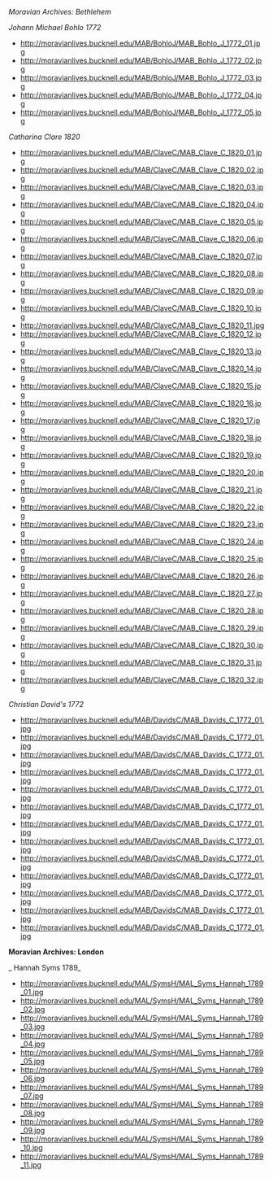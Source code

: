 <html>
<body>

_Moravian Archives: Bethlehem_

_Johann Michael Bohlo 1772_
* http://moravianlives.bucknell.edu/MAB/BohloJ/MAB_Bohlo_J_1772_01.jpg 
* http://moravianlives.bucknell.edu/MAB/BohloJ/MAB_Bohlo_J_1772_02.jpg 
* http://moravianlives.bucknell.edu/MAB/BohloJ/MAB_Bohlo_J_1772_03.jpg 
* http://moravianlives.bucknell.edu/MAB/BohloJ/MAB_Bohlo_J_1772_04.jpg 
* http://moravianlives.bucknell.edu/MAB/BohloJ/MAB_Bohlo_J_1772_05.jpg 

_Catharina Clare 1820_
* http://moravianlives.bucknell.edu/MAB/ClaveC/MAB_Clave_C_1820_01.jpg 
* http://moravianlives.bucknell.edu/MAB/ClaveC/MAB_Clave_C_1820_02.jpg 
* http://moravianlives.bucknell.edu/MAB/ClaveC/MAB_Clave_C_1820_03.jpg 
* http://moravianlives.bucknell.edu/MAB/ClaveC/MAB_Clave_C_1820_04.jpg 
* http://moravianlives.bucknell.edu/MAB/ClaveC/MAB_Clave_C_1820_05.jpg 
* http://moravianlives.bucknell.edu/MAB/ClaveC/MAB_Clave_C_1820_06.jpg 
* http://moravianlives.bucknell.edu/MAB/ClaveC/MAB_Clave_C_1820_07.jpg 
* http://moravianlives.bucknell.edu/MAB/ClaveC/MAB_Clave_C_1820_08.jpg 
* http://moravianlives.bucknell.edu/MAB/ClaveC/MAB_Clave_C_1820_09.jpg 
* http://moravianlives.bucknell.edu/MAB/ClaveC/MAB_Clave_C_1820_10.jpg 
* http://moravianlives.bucknell.edu/MAB/ClaveC/MAB_Clave_C_1820_11.jpg 
* http://moravianlives.bucknell.edu/MAB/ClaveC/MAB_Clave_C_1820_12.jpg 
* http://moravianlives.bucknell.edu/MAB/ClaveC/MAB_Clave_C_1820_13.jpg 
* http://moravianlives.bucknell.edu/MAB/ClaveC/MAB_Clave_C_1820_14.jpg 
* http://moravianlives.bucknell.edu/MAB/ClaveC/MAB_Clave_C_1820_15.jpg 
* http://moravianlives.bucknell.edu/MAB/ClaveC/MAB_Clave_C_1820_16.jpg 
* http://moravianlives.bucknell.edu/MAB/ClaveC/MAB_Clave_C_1820_17.jpg 
* http://moravianlives.bucknell.edu/MAB/ClaveC/MAB_Clave_C_1820_18.jpg 
* http://moravianlives.bucknell.edu/MAB/ClaveC/MAB_Clave_C_1820_19.jpg 
* http://moravianlives.bucknell.edu/MAB/ClaveC/MAB_Clave_C_1820_20.jpg 
* http://moravianlives.bucknell.edu/MAB/ClaveC/MAB_Clave_C_1820_21.jpg 
* http://moravianlives.bucknell.edu/MAB/ClaveC/MAB_Clave_C_1820_22.jpg 
* http://moravianlives.bucknell.edu/MAB/ClaveC/MAB_Clave_C_1820_23.jpg 
* http://moravianlives.bucknell.edu/MAB/ClaveC/MAB_Clave_C_1820_24.jpg 
* http://moravianlives.bucknell.edu/MAB/ClaveC/MAB_Clave_C_1820_25.jpg 
* http://moravianlives.bucknell.edu/MAB/ClaveC/MAB_Clave_C_1820_26.jpg 
* http://moravianlives.bucknell.edu/MAB/ClaveC/MAB_Clave_C_1820_27.jpg 
* http://moravianlives.bucknell.edu/MAB/ClaveC/MAB_Clave_C_1820_28.jpg 
* http://moravianlives.bucknell.edu/MAB/ClaveC/MAB_Clave_C_1820_29.jpg 
* http://moravianlives.bucknell.edu/MAB/ClaveC/MAB_Clave_C_1820_30.jpg 
* http://moravianlives.bucknell.edu/MAB/ClaveC/MAB_Clave_C_1820_31.jpg 
* http://moravianlives.bucknell.edu/MAB/ClaveC/MAB_Clave_C_1820_32.jpg 

_Christian David's 1772_
* http://moravianlives.bucknell.edu/MAB/DavidsC/MAB_Davids_C_1772_01.jpg 
* http://moravianlives.bucknell.edu/MAB/DavidsC/MAB_Davids_C_1772_01.jpg 
* http://moravianlives.bucknell.edu/MAB/DavidsC/MAB_Davids_C_1772_01.jpg 
* http://moravianlives.bucknell.edu/MAB/DavidsC/MAB_Davids_C_1772_01.jpg 
* http://moravianlives.bucknell.edu/MAB/DavidsC/MAB_Davids_C_1772_01.jpg 
* http://moravianlives.bucknell.edu/MAB/DavidsC/MAB_Davids_C_1772_01.jpg 
* http://moravianlives.bucknell.edu/MAB/DavidsC/MAB_Davids_C_1772_01.jpg 
* http://moravianlives.bucknell.edu/MAB/DavidsC/MAB_Davids_C_1772_01.jpg 
* http://moravianlives.bucknell.edu/MAB/DavidsC/MAB_Davids_C_1772_01.jpg 
* http://moravianlives.bucknell.edu/MAB/DavidsC/MAB_Davids_C_1772_01.jpg 
* http://moravianlives.bucknell.edu/MAB/DavidsC/MAB_Davids_C_1772_01.jpg 
* http://moravianlives.bucknell.edu/MAB/DavidsC/MAB_Davids_C_1772_01.jpg 
* http://moravianlives.bucknell.edu/MAB/DavidsC/MAB_Davids_C_1772_01.jpg 

__Moravian Archives: London__

_ Hannah Syms 1789_
* http://moravianlives.bucknell.edu/MAL/SymsH/MAL_Syms_Hannah_1789_01.jpg 
* http://moravianlives.bucknell.edu/MAL/SymsH/MAL_Syms_Hannah_1789_02.jpg 
* http://moravianlives.bucknell.edu/MAL/SymsH/MAL_Syms_Hannah_1789_03.jpg 
* http://moravianlives.bucknell.edu/MAL/SymsH/MAL_Syms_Hannah_1789_04.jpg 
* http://moravianlives.bucknell.edu/MAL/SymsH/MAL_Syms_Hannah_1789_05.jpg 
* http://moravianlives.bucknell.edu/MAL/SymsH/MAL_Syms_Hannah_1789_06.jpg 
* http://moravianlives.bucknell.edu/MAL/SymsH/MAL_Syms_Hannah_1789_07.jpg 
* http://moravianlives.bucknell.edu/MAL/SymsH/MAL_Syms_Hannah_1789_08.jpg 
* http://moravianlives.bucknell.edu/MAL/SymsH/MAL_Syms_Hannah_1789_09.jpg 
* http://moravianlives.bucknell.edu/MAL/SymsH/MAL_Syms_Hannah_1789_10.jpg 
* http://moravianlives.bucknell.edu/MAL/SymsH/MAL_Syms_Hannah_1789_11.jpg 

